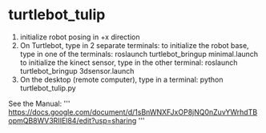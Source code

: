 # turtlebot_tulip
1. initialize robot posing in +x direction
2. On Turtlebot, type in 2 separate terminals:
to initialize the robot base, type in one of the terminals:
roslaunch turtlebot_bringup minimal.launch
to initialize the kinect sensor, type in the other terminal:
roslaunch turtlebot_bringup 3dsensor.launch
3. On the desktop (remote computer), type in a terminal:
python turtlebot_tulip.py

See the Manual:
'''
https://docs.google.com/document/d/1sBnWNXFJxOP8jNQ0nZuvYWrhdTBopmQB8WV3RIIEl84/edit?usp=sharing
'''
